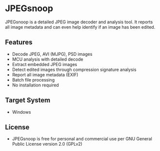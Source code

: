 # JPEGsnoop

JPEGsnoop is a detailed JPEG image decoder and analysis tool.
It reports all image metadata and can even help identify if an image has been edited.


## Features
- Decode JPEG, AVI (MJPG), PSD images
- MCU analysis with detailed decode
- Extract embedded JPEG images
- Detect edited images through compression signature analysis
- Report all image metadata (EXIF)
- Batch file processing
- No installation required

## Target System
- Windows

## License
- JPEGsnoop is free for personal and commercial use per GNU General Public License version 2.0 (GPLv2)
